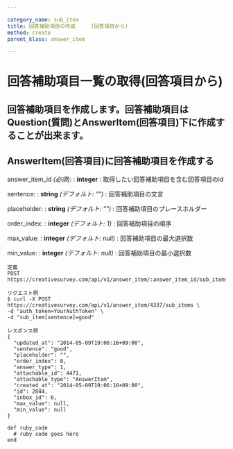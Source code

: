 ```yaml
---

category_name: sub_item
title: 回答補助項目の作成　　　(回答項目から)
method: create
parent_klass: answer_item

---
```


# 回答補助項目一覧の取得(回答項目から)

## 回答補助項目を作成します。回答補助項目はQuestion(質問)とAnswerItem(回答項目)下に作成することが出来ます。

## AnswerItem(回答項目)に回答補助項目を作成する
answer_item_id _(必須)_:
: __integer__
: 取得したい回答補助項目を含む回答項目のid

sentence:
: __string__ _(デフォルト: "")_
: 回答補助項目の文言

placeholder:
: __string__ _(デフォルト: "")_
: 回答補助項目のプレースホルダー

order_index:
: __integer__ _(デフォルト: 1)_
: 回答補助項目の順序

max_value:
: __integer__ _(デフォルト: null)_
: 回答補助項目の最大選択数

min_value:
: __integer__ _(デフォルト: null)_
: 回答補助項目の最小選択数

~~~
定義
POST https://creativesurvey.com/api/v1/answer_item/:answer_item_id/sub_items

リクエスト例
$ curl -X POST https://creativesurvey.com/api/v1/answer_item/4337/sub_items \
-d "auth_token=YourAuthToken" \
-d "sub_item[sentence]=good"

レスポンス例
{
  "updated_at": "2014-05-09T19:06:16+09:00",
  "sentence": "good",
  "placeholder": "",
  "order_index": 0,
  "answer_type": 1,
  "attachable_id": 4471,
  "attachable_type": "AnswerItem",
  "created_at": "2014-05-09T19:06:16+09:00",
  "id": 2844,
  "inbox_id": 6,
  "max_value": null,
  "min_value": null
}

~~~

~~~
def ruby_code
  # ruby code goes here
end
~~~
